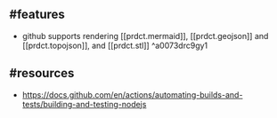 
## #features

- github supports rendering [[prdct.mermaid]], [[prdct.geojson]] and [[prdct.topojson]], and [[prdct.stl]] ^a0073drc9gy1

## #resources

- https://docs.github.com/en/actions/automating-builds-and-tests/building-and-testing-nodejs

